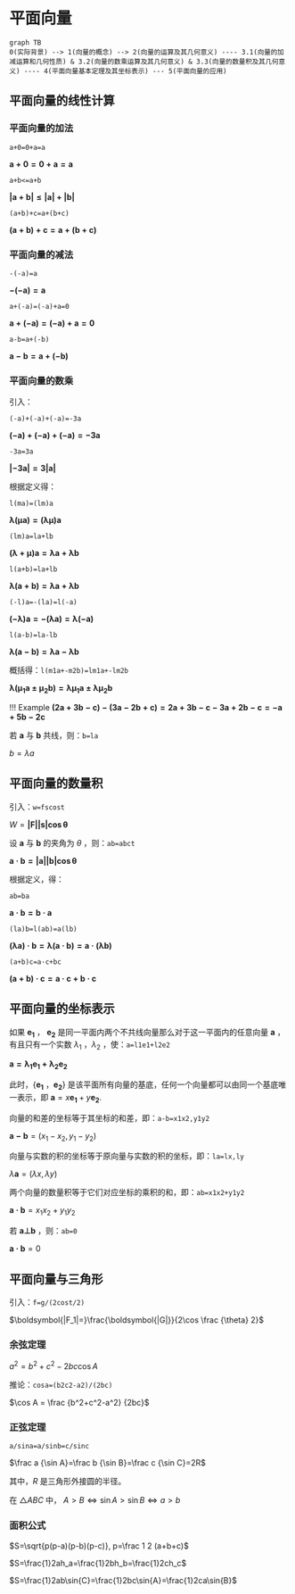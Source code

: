 # 平面向量

```mermaid
graph TB
0(实际背景) --> 1(向量的概念) --> 2(向量的运算及其几何意义) ---- 3.1(向量的加减运算和几何性质) & 3.2(向量的数乘运算及其几何意义) & 3.3(向量的数量积及其几何意义) ---- 4(平面向量基本定理及其坐标表示) --- 5(平面向量的应用)
```

## 平面向量的线性计算

### 平面向量的加法

`a+0=0+a=a`

$\boldsymbol{a+0=0+a=a}$

`a+b<=a+b`


$\boldsymbol{|a+b|≤|a|+|b|}$


`(a+b)+c=a+(b+c)`


$\boldsymbol{(a+b)+c=a+(b+c)}$


### 平面向量的减法

`-(-a)=a`


$\boldsymbol{-(-a)=a}$


`a+(-a)=(-a)+a=0`


$\boldsymbol{a+(-a)=(-a)+a=0}$

`a-b=a+(-b)`


$\boldsymbol{a-b=a+(-b)}$

### 平面向量的数乘

引入：

`(-a)+(-a)+(-a)=-3a`

$\boldsymbol{(-a)+(-a)+(-a)=-3a}$

`-3a=3a`


$\boldsymbol{|-3a|=3|a|}$

根据定义得：

`l(ma)=(lm)a`


$\boldsymbol{\lambda(\mu a)=(\lambda \mu)a}$

`(lm)a=la+lb`

$\boldsymbol{(\lambda+\mu)a=\lambda a+\lambda b}$

`l(a+b)=la+lb`

$\boldsymbol{\lambda(a+b)=\lambda a+\lambda b}$

`(-l)a=-(la)=l(-a)`

$\boldsymbol{(-\lambda)a=-(\lambda a)=\lambda (-a)}$

`l(a-b)=la-lb`

$\boldsymbol{\lambda(a-b)=\lambda a-\lambda b}$

概括得：`l(m1a+-m2b)=lm1a+-lm2b`

$\boldsymbol{\lambda({\mu_1}a±{\mu_2}b)=\lambda {\mu_1} a±\lambda {\mu_2} b}$

!!! Example
    $\boldsymbol{(2a+3b-c)-(3a-2b+c)=2a+3b-c-3a+2b-c=-a+5b-2c}$

若 $\boldsymbol{a}$ 与 $\boldsymbol{b}$ 共线，则：`b=la`

$b=\lambda a$

## 平面向量的数量积

引入：`w=fscost`

$W=\boldsymbol{|F||s|\cos \theta}$

设 $\boldsymbol{a}$ 与 $\boldsymbol{b}$ 的夹角为 $\theta$ ，则：`ab=abct`

$\boldsymbol{a·b=|a||b|\cos \theta}$

根据定义，得：

`ab=ba`

$\boldsymbol{a·b=b·a}$

`(la)b=l(ab)=a(lb)`

$\boldsymbol{(\lambda a)·b=\lambda(a·b)=a·(\lambda b)}$

`(a+b)c=a·c+bc`

$\boldsymbol{(a+b)·c=a·c+b·c}$

## 平面向量的坐标表示

如果 $\boldsymbol{e_1}$ ， $\boldsymbol{e_2}$ 是同一平面内两个不共线向量那么对于这一平面内的任意向量 $\boldsymbol{a}$ ，有且只有一个实数 $\lambda_1$ ，$\lambda_2$ ，使：`a=l1e1+l2e2`

$\boldsymbol{a=\lambda_1 e_1+\lambda_2 e_2}$

此时，{$\boldsymbol{e_1}$ ，$\boldsymbol{e_2}$} 是该平面所有向量的基底，任何一个向量都可以由同一个基底唯一表示，即 $\boldsymbol{a} = x\boldsymbol{e_1}+y\boldsymbol{e_2}$.

向量的和差的坐标等于其坐标的和差，即：`a-b=x1x2,y1y2`

$\boldsymbol{a-b} = (x_1 - x_2, y_1 - y_2)$

向量与实数的积的坐标等于原向量与实数的积的坐标，即：`la=lx,ly`

$\lambda \boldsymbol{a}=(\lambda x, \lambda y)$

两个向量的数量积等于它们对应坐标的乘积的和，即：`ab=x1x2+y1y2`

$\boldsymbol{a·b} = x_1 x_2 + y_1 y_2$

若 $\boldsymbol{a⊥b}$ ，则：`ab=0`

$\boldsymbol{a·b} = 0$

## 平面向量与三角形

引入：`f=g/(2cost/2)`

$\boldsymbol{|F_1|=}\frac{\boldsymbol{|G|}}{2\cos \frac {\theta} 2}$

### 余弦定理

$a^2=b^2+c^2-2bc\cos A$

推论：`cosa=(b2c2-a2)/(2bc)`

$\cos A = \frac {b^2+c^2-a^2} {2bc}$

### 正弦定理

`a/sina=a/sinb=c/sinc`

$\frac a {\sin A}=\frac b {\sin B}=\frac c {\sin C}=2R$

其中，$R$ 是三角形外接圆的半径。

在 $△ABC$ 中， $A>B\Leftrightarrow\sin{A}>\sin{B}\Leftrightarrow{a>b}$

### 面积公式

$S=\sqrt{p(p-a)(p-b)(p-c)}, p=\frac 1 2 (a+b+c)$

$S=\frac{1}2ah_a=\frac{1}2bh_b=\frac{1}2ch_c$

$S=\frac{1}2ab\sin{C}=\frac{1}2bc\sin{A}=\frac{1}2ca\sin{B}$
